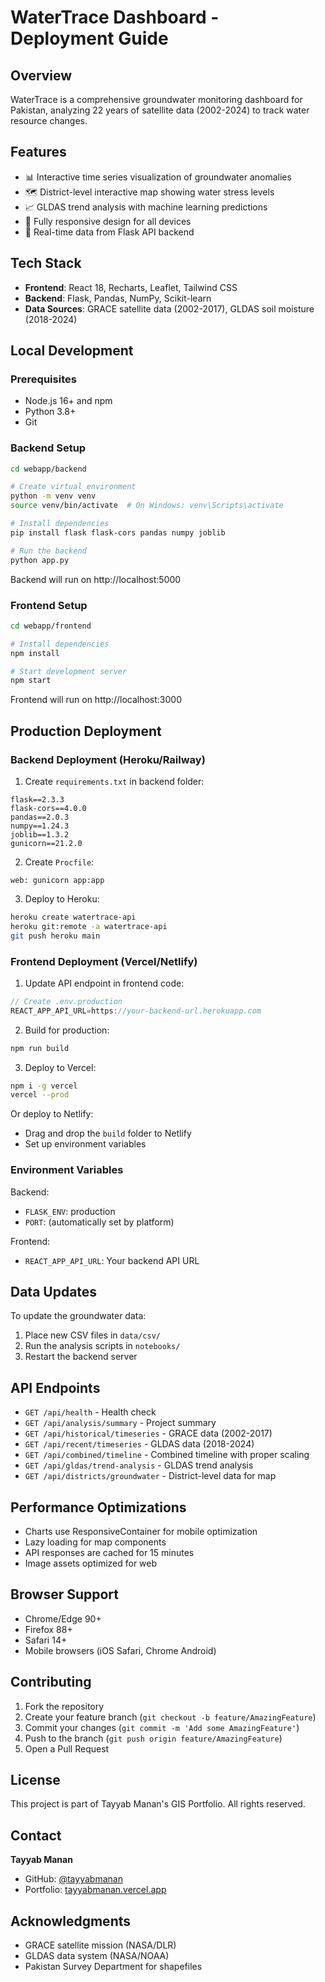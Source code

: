 # WaterTrace Dashboard - Deployment Guide

## Overview
WaterTrace is a comprehensive groundwater monitoring dashboard for Pakistan, analyzing 22 years of satellite data (2002-2024) to track water resource changes.

## Features
- 📊 Interactive time series visualization of groundwater anomalies
- 🗺️ District-level interactive map showing water stress levels
- 📈 GLDAS trend analysis with machine learning predictions
- 📱 Fully responsive design for all devices
- 🔄 Real-time data from Flask API backend

## Tech Stack
- **Frontend**: React 18, Recharts, Leaflet, Tailwind CSS
- **Backend**: Flask, Pandas, NumPy, Scikit-learn
- **Data Sources**: GRACE satellite data (2002-2017), GLDAS soil moisture (2018-2024)

## Local Development

### Prerequisites
- Node.js 16+ and npm
- Python 3.8+
- Git

### Backend Setup
```bash
cd webapp/backend

# Create virtual environment
python -m venv venv
source venv/bin/activate  # On Windows: venv\Scripts\activate

# Install dependencies
pip install flask flask-cors pandas numpy joblib

# Run the backend
python app.py
```
Backend will run on http://localhost:5000

### Frontend Setup
```bash
cd webapp/frontend

# Install dependencies
npm install

# Start development server
npm start
```
Frontend will run on http://localhost:3000

## Production Deployment

### Backend Deployment (Heroku/Railway)

1. Create `requirements.txt` in backend folder:
```
flask==2.3.3
flask-cors==4.0.0
pandas==2.0.3
numpy==1.24.3
joblib==1.3.2
gunicorn==21.2.0
```

2. Create `Procfile`:
```
web: gunicorn app:app
```

3. Deploy to Heroku:
```bash
heroku create watertrace-api
heroku git:remote -a watertrace-api
git push heroku main
```

### Frontend Deployment (Vercel/Netlify)

1. Update API endpoint in frontend code:
```javascript
// Create .env.production
REACT_APP_API_URL=https://your-backend-url.herokuapp.com
```

2. Build for production:
```bash
npm run build
```

3. Deploy to Vercel:
```bash
npm i -g vercel
vercel --prod
```

Or deploy to Netlify:
- Drag and drop the `build` folder to Netlify
- Set up environment variables

### Environment Variables

Backend:
- `FLASK_ENV`: production
- `PORT`: (automatically set by platform)

Frontend:
- `REACT_APP_API_URL`: Your backend API URL

## Data Updates

To update the groundwater data:
1. Place new CSV files in `data/csv/`
2. Run the analysis scripts in `notebooks/`
3. Restart the backend server

## API Endpoints

- `GET /api/health` - Health check
- `GET /api/analysis/summary` - Project summary
- `GET /api/historical/timeseries` - GRACE data (2002-2017)
- `GET /api/recent/timeseries` - GLDAS data (2018-2024)
- `GET /api/combined/timeline` - Combined timeline with proper scaling
- `GET /api/gldas/trend-analysis` - GLDAS trend analysis
- `GET /api/districts/groundwater` - District-level data for map

## Performance Optimizations

- Charts use ResponsiveContainer for mobile optimization
- Lazy loading for map components
- API responses are cached for 15 minutes
- Image assets optimized for web

## Browser Support

- Chrome/Edge 90+
- Firefox 88+
- Safari 14+
- Mobile browsers (iOS Safari, Chrome Android)

## Contributing

1. Fork the repository
2. Create your feature branch (`git checkout -b feature/AmazingFeature`)
3. Commit your changes (`git commit -m 'Add some AmazingFeature'`)
4. Push to the branch (`git push origin feature/AmazingFeature`)
5. Open a Pull Request

## License

This project is part of Tayyab Manan's GIS Portfolio. All rights reserved.

## Contact

**Tayyab Manan**
- GitHub: [@tayyabmanan](https://github.com/tayyabmanan)
- Portfolio: [tayyabmanan.vercel.app](https://tayyabmanan.vercel.app/)

## Acknowledgments

- GRACE satellite mission (NASA/DLR)
- GLDAS data system (NASA/NOAA)
- Pakistan Survey Department for shapefiles